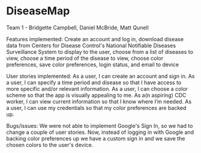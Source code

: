 # DiseaseMap
Team 1 - Bridgette Campbell, Daniel McBride, Matt Qunell

Features implemented: 
Create an account and log in, 
download disease data from Centers for Disease Control's National Notifiable Diseases Surveillance System to display to the user, 
choose from a list of diseases to view, 
choose a time period of the disease to view, 
choose color preferences, 
save color preferences, login status, and email to device

User stories implemented: 
As a user, I can create an account and sign in. 
As a user, I can specify a time period and disease so that I have access to more specific and/or relevant information. 
As a user, I can choose a color scheme so that the app is visually appealing to me. 
As a(n aspiring) CDC worker, I can view current information so that I know where I’m needed.
As a user, I can use my credentials so that my color preferences are backed up. 

Bugs/issues:  We were not able to implement Google's Sign In, so we had to change a couple of user stories. 
Now, instead of logging in with Google and backing color preferences up we have a custom sign in and we save 
the chosen colors to the user's device. 


